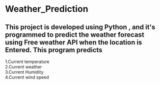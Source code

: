 # Weather_Prediction
This project is developed using Python , and it's programmed to predict the weather forecast using Free weather API when the location is Entered.
This program predicts</br> 
---
1.Current temperature</br>
2.Current weather</br>
3.Current Humidity</br>
4.Current wind speed
